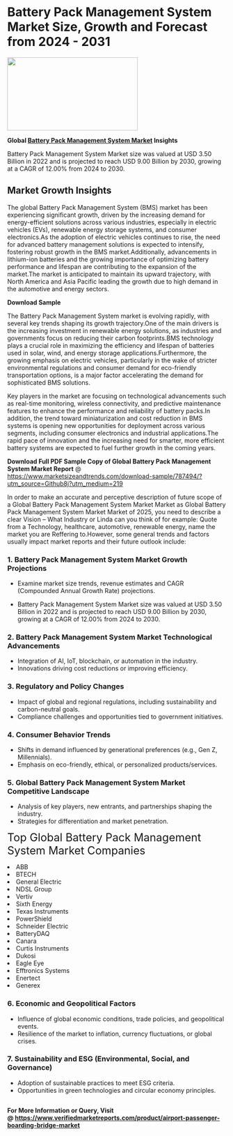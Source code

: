 <H1>Battery Pack Management System Market Size, Growth and Forecast from 2024 - 2031</H1><img class="aligncenter size-medium wp-image-584254" src="https://thirdeyenews.in/wp-content/uploads/2024/09/Global-Market-Research-300x168.jpeg" alt="" width="300" height="168" /><p><strong>Global&nbsp;<a href="https://www.marketsizeandtrends.com/download-sample/787494/?utm_source=Github8j?utm_medium=219">Battery Pack Management System Market</a> Insights</strong></p><p>Battery Pack Management System Market size was valued at USD 3.50 Billion in 2022 and is projected to reach USD 9.00 Billion by 2030, growing at a CAGR of 12.00% from 2024 to 2030.</p><p><h2>Market Growth Insights</h2> <p>The global Battery Pack Management System (BMS) market has been experiencing significant growth, driven by the increasing demand for energy-efficient solutions across various industries, especially in electric vehicles (EVs), renewable energy storage systems, and consumer electronics.As the adoption of electric vehicles continues to rise, the need for advanced battery management solutions is expected to intensify, fostering robust growth in the BMS market.Additionally, advancements in lithium-ion batteries and the growing importance of optimizing battery performance and lifespan are contributing to the expansion of the market.The market is anticipated to maintain its upward trajectory, with North America and Asia Pacific leading the growth due to high demand in the automotive and energy sectors.</p> <p><strong>Download Sample</strong></p> <p>The Battery Pack Management System market is evolving rapidly, with several key trends shaping its growth trajectory.One of the main drivers is the increasing investment in renewable energy solutions, as industries and governments focus on reducing their carbon footprints.BMS technology plays a crucial role in maximizing the efficiency and lifespan of batteries used in solar, wind, and energy storage applications.Furthermore, the growing emphasis on electric vehicles, particularly in the wake of stricter environmental regulations and consumer demand for eco-friendly transportation options, is a major factor accelerating the demand for sophisticated BMS solutions.</p> <p>Key players in the market are focusing on technological advancements such as real-time monitoring, wireless connectivity, and predictive maintenance features to enhance the performance and reliability of battery packs.In addition, the trend toward miniaturization and cost reduction in BMS systems is opening new opportunities for deployment across various segments, including consumer electronics and industrial applications.The rapid pace of innovation and the increasing need for smarter, more efficient battery systems are expected to fuel further growth in the coming years.</p> <p><span class=""><strong>Download Full PDF Sample Copy of Global Battery Pack Management System Market Report</strong> @ <a href="https://www.marketsizeandtrends.com/download-sample/787494/?utm_source=Github8j?utm_medium=219" target="_blank">https://www.marketsizeandtrends.com/download-sample/787494/?utm_source=Github8j?utm_medium=219</a></span></p><p>In order to make an accurate and perceptive description of future scope of a Global&nbsp;Battery Pack Management System Market Market as Global&nbsp;Battery Pack Management System Market Market of 2025, you need to describe a clear Vision &ndash; What Industry or Linda can you think of for example: Quote from a Technology, healthcare, automotive, renewable energy, name the market you are Reffering to.However, some general trends and factors usually impact market reports and their future outlook include:</p><h3>1.&nbsp;<strong>Battery Pack Management System Market Growth Projections</strong></h3><ul><li>Examine market size trends, revenue estimates and CAGR (Compounded Annual Growth Rate) projections.</li><li><p>Battery Pack Management System Market size was valued at USD 3.50 Billion in 2022 and is projected to reach USD 9.00 Billion by 2030, growing at a CAGR of 12.00% from 2024 to 2030.</p></li></ul><h3>2.&nbsp;<strong>Battery Pack Management System Market Technological Advancements</strong></h3><ul><li>Integration of AI, IoT, blockchain, or automation in the industry.</li><li>Innovations driving cost reductions or improving efficiency.</li></ul><h3>3.&nbsp;<strong>Regulatory and Policy Changes</strong></h3><ul><li>Impact of global and regional regulations, including sustainability and carbon-neutral goals.</li><li>Compliance challenges and opportunities tied to government initiatives.</li></ul><h3>4.&nbsp;<strong>Consumer Behavior Trends</strong></h3><ul><li>Shifts in demand influenced by generational preferences (e.g., Gen Z, Millennials).</li><li>Emphasis on eco-friendly, ethical, or personalized products/services.</li></ul><h3>5.&nbsp;<strong>Global Battery Pack Management System Market Competitive Landscape</strong></h3><ul><li>Analysis of key players, new entrants, and partnerships shaping the industry.</li><li>Strategies for differentiation and market penetration.</li></ul><p data-pm-slice="1 1 []"><span style="color: inherit; font-family: inherit; font-size: 25px;">Top Global Battery Pack Management System Market Companies</span></p><div class="" data-test-id=""><p><li>ABB</li><li> BTECH</li><li> General Electric</li><li> NDSL Group</li><li> Vertiv</li><li> Sixth Energy</li><li> Texas Instruments</li><li> PowerShield</li><li> Schneider Electric</li><li> BatteryDAQ</li><li> Canara</li><li> Curtis Instruments</li><li> Dukosi</li><li> Eagle Eye</li><li> Efftronics Systems</li><li> Enertect</li><li> Generex</li></p></div><h3>6.&nbsp;<strong>Economic and Geopolitical Factors</strong></h3><ul><li>Influence of global economic conditions, trade policies, and geopolitical events.</li><li>Resilience of the market to inflation, currency fluctuations, or global crises.</li></ul><h3>7.&nbsp;<strong>Sustainability and ESG (Environmental, Social, and Governance)</strong></h3><ul><li>Adoption of sustainable practices to meet ESG criteria.</li><li>Opportunities in green technologies and circular economy principles.</li></ul><h2><strong style="font-size: 14px;">For More Information or Query, Visit @&nbsp;</strong><a style="background-color: #ffffff; font-size: 14px;" href="https://www.marketsizeandtrends.com/report/battery-pack-management-system-market/" target="_blank">https://www.verifiedmarketreports.com/product/airport-passenger-boarding-bridge-market</a></h2>